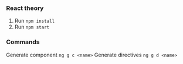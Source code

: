 ### React theory
1. Run `npm install`
1. Run `npm start`

### Commands
Generate component `ng g c <name>`
Generate directives `ng g d <name>`